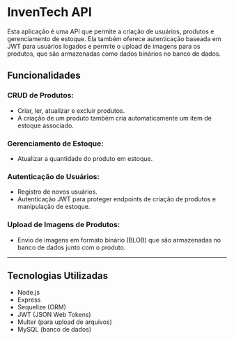 # InvenTech API

Esta aplicação é uma API que permite a criação de usuários, produtos e gerenciamento de estoque. Ela também oferece autenticação baseada em JWT para usuários logados e permite o upload de imagens para os produtos, que são armazenadas como dados binários no banco de dados.

## Funcionalidades

### CRUD de Produtos:
- Criar, ler, atualizar e excluir produtos.
- A criação de um produto também cria automaticamente um item de estoque associado.

### Gerenciamento de Estoque:
- Atualizar a quantidade do produto em estoque.

### Autenticação de Usuários:
- Registro de novos usuários.
- Autenticação JWT para proteger endpoints de criação de produtos e manipulação de estoque.

### Upload de Imagens de Produtos:
- Envio de imagens em formato binário (BLOB) que são armazenadas no banco de dados junto com o produto.

---

## Tecnologias Utilizadas

- Node.js
- Express
- Sequelize (ORM)
- JWT (JSON Web Tokens)
- Multer (para upload de arquivos)
- MySQL (banco de dados)
